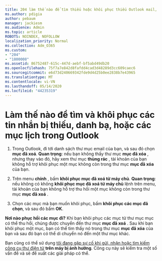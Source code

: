 ```yaml
---
title: 204 làm thế nào để tìm thiếu hoặc khôi phục thiếu Outlook mail, lịch hoặc địa chỉ liên lạc
ms.author: pdigia
author: pebaum
manager: jackiesm
ms.audience: Admin
ms.topic: article
ROBOTS: NOINDEX, NOFOLLOW
localization_priority: Normal
ms.collection: Adm_O365
ms.custom:
- "204"
- "1800008"
ms.assetid: 86752487-615c-447d-aebf-bf5abd49db20
ms.openlocfilehash: 75f7a7e842d8fafdd4cad3d48289d3cc609caec6
ms.sourcegitcommit: e6d73d240669342fde9d4d25b0ee2838b7e43965
ms.translationtype: MT
ms.contentlocale: vi-VN
ms.lasthandoff: 05/14/2020
ms.locfileid: "44235319"
---
```

# <a name="how-to-find-and-recover-missing-messages-contacts-or-calendar-items-in-outlook"></a>Làm thế nào để tìm và khôi phục các tin nhắn bị thiếu, danh bạ, hoặc các mục lịch trong Outlook

1. Trong Outlook, đi tới danh sách thư mục email của bạn, và sau đó chọn **mục đã xoá**. **Quan trọng**: nếu bạn không thấy thư mục **mục đã xóa** , nhưng thay vào đó, hãy xem thư mục **thùng rác** , tài khoản của bạn không hỗ trợ khôi phục một mục không còn trong thư mục **mục đã xóa** của bạn.

2. Trên menu **chính** , bấm **khôi phục mục đã xoá từ máy chủ**. **Quan trọng**: nếu không có không **khôi phục mục đã xoá từ máy chủ** lệnh trên menu, tài khoản của bạn không hỗ trợ thu hồi một mục không còn trong thư mục **mục đã xoá** .

3. Chọn các mục mà bạn muốn khôi phục, bấm **khôi phục các mục đã chọn**, và sau đó bấm **OK**.

**Nơi nào phục hồi các mục đi?** Khi bạn khôi phục các mục từ thư mục mục có thể thu hồi, chúng được chuyển đến thư mục **mục đã xoá** . Sau khi bạn khôi phục một mục, bạn có thể tìm thấy nó trong thư mục **mục đã xóa** của bạn và sau đó bạn có thể di chuyển nó đến một thư mục khác.

Bạn cũng có thể sử dụng [tôi đang gặp sự cố khi gửi, nhận hoặc tìm kiếm công cụ thư điện tử](https://aka.ms/SaRA-OutlookSendReceive) **trên máy bị ảnh hưởng**. Công cụ này sẽ kiểm tra một số vấn đề và sẽ đề xuất các giải pháp có thể.

